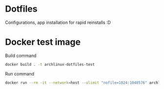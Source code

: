 # Dotfiles
Configurations, app installation for rapid reinstalls :D

# Docker test image

Build command
```bash
docker build . -t archlinux-dotfiles-test
```

Run command
```bash
docker run --rm -it --network=host --ulimit "nofile=1024:1048576" archlinux-dotfiles-test
```